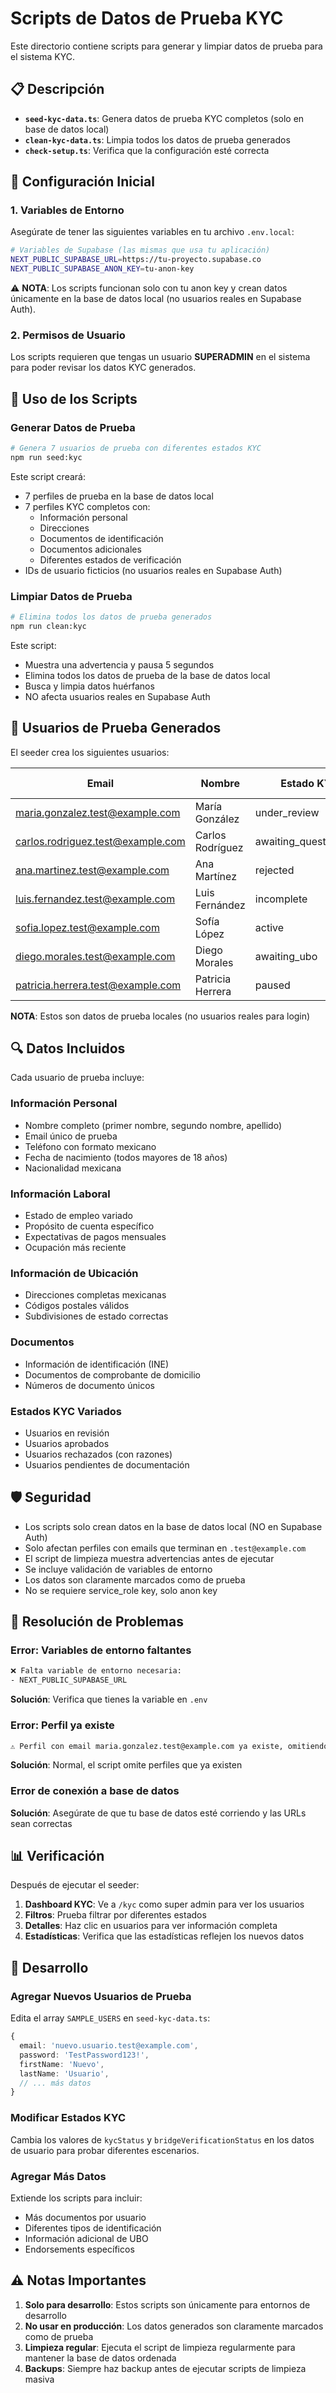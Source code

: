 # Scripts de Datos de Prueba KYC

Este directorio contiene scripts para generar y limpiar datos de prueba para el sistema KYC.

## 📋 Descripción

- **`seed-kyc-data.ts`**: Genera datos de prueba KYC completos (solo en base de datos local)
- **`clean-kyc-data.ts`**: Limpia todos los datos de prueba generados
- **`check-setup.ts`**: Verifica que la configuración esté correcta

## 🚀 Configuración Inicial

### 1. Variables de Entorno

Asegúrate de tener las siguientes variables en tu archivo `.env.local`:

```bash
# Variables de Supabase (las mismas que usa tu aplicación)
NEXT_PUBLIC_SUPABASE_URL=https://tu-proyecto.supabase.co
NEXT_PUBLIC_SUPABASE_ANON_KEY=tu-anon-key
```

⚠️ **NOTA**: Los scripts funcionan solo con tu anon key y crean datos únicamente en la base de datos local (no usuarios reales en Supabase Auth).

### 2. Permisos de Usuario

Los scripts requieren que tengas un usuario **SUPERADMIN** en el sistema para poder revisar los datos KYC generados.

## 🎯 Uso de los Scripts

### Generar Datos de Prueba

```bash
# Genera 7 usuarios de prueba con diferentes estados KYC
npm run seed:kyc
```

Este script creará:

- 7 perfiles de prueba en la base de datos local
- 7 perfiles KYC completos con:
  - Información personal
  - Direcciones
  - Documentos de identificación
  - Documentos adicionales
  - Diferentes estados de verificación
- IDs de usuario ficticios (no usuarios reales en Supabase Auth)

### Limpiar Datos de Prueba

```bash
# Elimina todos los datos de prueba generados
npm run clean:kyc
```

Este script:

- Muestra una advertencia y pausa 5 segundos
- Elimina todos los datos de prueba de la base de datos local
- Busca y limpia datos huérfanos
- NO afecta usuarios reales en Supabase Auth

## 👥 Usuarios de Prueba Generados

El seeder crea los siguientes usuarios:

| Email                             | Nombre           | Estado KYC             | Verificación Bridge |
| --------------------------------- | ---------------- | ---------------------- | ------------------- |
| maria.gonzalez.test@example.com   | María González   | under_review           | pending             |
| carlos.rodriguez.test@example.com | Carlos Rodríguez | awaiting_questionnaire | not_started         |
| ana.martinez.test@example.com     | Ana Martínez     | rejected               | rejected            |
| luis.fernandez.test@example.com   | Luis Fernández   | incomplete             | under_review        |
| sofia.lopez.test@example.com      | Sofía López      | active                 | approved            |
| diego.morales.test@example.com    | Diego Morales    | awaiting_ubo           | pending             |
| patricia.herrera.test@example.com | Patricia Herrera | paused                 | under_review        |

**NOTA**: Estos son datos de prueba locales (no usuarios reales para login)

## 🔍 Datos Incluidos

Cada usuario de prueba incluye:

### Información Personal

- Nombre completo (primer nombre, segundo nombre, apellido)
- Email único de prueba
- Teléfono con formato mexicano
- Fecha de nacimiento (todos mayores de 18 años)
- Nacionalidad mexicana

### Información Laboral

- Estado de empleo variado
- Propósito de cuenta específico
- Expectativas de pagos mensuales
- Ocupación más reciente

### Información de Ubicación

- Direcciones completas mexicanas
- Códigos postales válidos
- Subdivisiones de estado correctas

### Documentos

- Información de identificación (INE)
- Documentos de comprobante de domicilio
- Números de documento únicos

### Estados KYC Variados

- Usuarios en revisión
- Usuarios aprobados
- Usuarios rechazados (con razones)
- Usuarios pendientes de documentación

## 🛡️ Seguridad

- Los scripts solo crean datos en la base de datos local (NO en Supabase Auth)
- Solo afectan perfiles con emails que terminan en `.test@example.com`
- El script de limpieza muestra advertencias antes de ejecutar
- Se incluye validación de variables de entorno
- Los datos son claramente marcados como de prueba
- No se requiere service_role key, solo anon key

## 🐛 Resolución de Problemas

### Error: Variables de entorno faltantes

```bash
❌ Falta variable de entorno necesaria:
- NEXT_PUBLIC_SUPABASE_URL
```

**Solución**: Verifica que tienes la variable en `.env`

### Error: Perfil ya existe

```bash
⚠️ Perfil con email maria.gonzalez.test@example.com ya existe, omitiendo...
```

**Solución**: Normal, el script omite perfiles que ya existen



### Error de conexión a base de datos

**Solución**: Asegúrate de que tu base de datos esté corriendo y las URLs sean correctas

## 📊 Verificación

Después de ejecutar el seeder:

1. **Dashboard KYC**: Ve a `/kyc` como super admin para ver los usuarios
2. **Filtros**: Prueba filtrar por diferentes estados
3. **Detalles**: Haz clic en usuarios para ver información completa
4. **Estadísticas**: Verifica que las estadísticas reflejen los nuevos datos

## 🔧 Desarrollo

### Agregar Nuevos Usuarios de Prueba

Edita el array `SAMPLE_USERS` en `seed-kyc-data.ts`:

```typescript
{
  email: 'nuevo.usuario.test@example.com',
  password: 'TestPassword123!',
  firstName: 'Nuevo',
  lastName: 'Usuario',
  // ... más datos
}
```

### Modificar Estados KYC

Cambia los valores de `kycStatus` y `bridgeVerificationStatus` en los datos de usuario para probar diferentes escenarios.

### Agregar Más Datos

Extiende los scripts para incluir:

- Más documentos por usuario
- Diferentes tipos de identificación
- Información adicional de UBO
- Endorsements específicos

## ⚠️ Notas Importantes

1. **Solo para desarrollo**: Estos scripts son únicamente para entornos de desarrollo
2. **No usar en producción**: Los datos generados son claramente marcados como de prueba
3. **Limpieza regular**: Ejecuta el script de limpieza regularmente para mantener la base de datos ordenada
4. **Backups**: Siempre haz backup antes de ejecutar scripts de limpieza masiva
